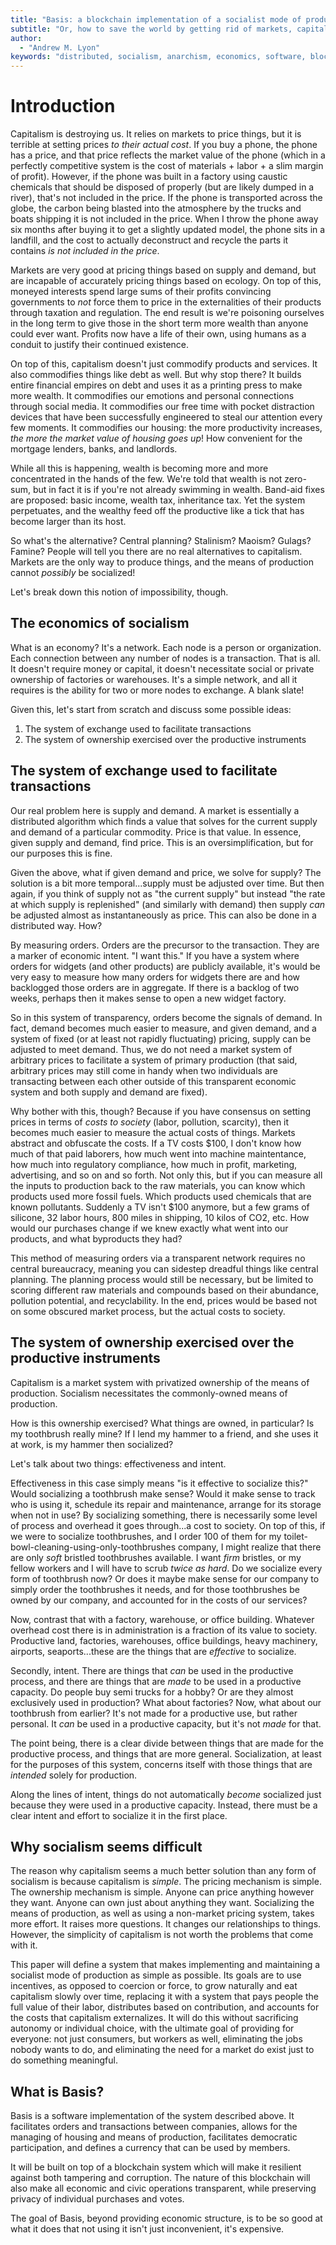 ```yaml
---
title: "Basis: a blockchain implementation of a socialist mode of production"
subtitle: "Or, how to save the world by getting rid of markets, capital, and profits"
author:
  - "Andrew M. Lyon"
keywords: "distributed, socialism, anarchism, economics, software, blockchain"
---
```


# Introduction

Capitalism is destroying us. It relies on markets to price things, but it is terrible at setting prices *to their actual cost*. If you buy a phone, the phone has a price, and that price reflects the market value of the phone (which in a perfectly competitive system is the cost of materials + labor + a slim margin of profit). However, if the phone was built in a factory using caustic chemicals that should be disposed of properly (but are likely dumped in a river), that's not included in the price. If the phone is transported across the globe, the carbon being blasted into the atmosphere by the trucks and boats shipping it is not included in the price. When I throw the phone away six months after buying it to get a slightly updated model, the phone sits in a landfill, and the cost to actually deconstruct and recycle the parts it contains *is not included in the price*.

Markets are very good at pricing things based on supply and demand, but are incapable of accurately pricing things based on ecology. On top of this, moneyed interests spend large sums of their profits convincing governments to *not* force them to price in the externalities of their products through taxation and regulation. The end result is we're poisoning ourselves in the long term to give those in the short term more wealth than anyone could ever want. Profits now have a life of their own, using humans as a conduit to justify their continued existence.

On top of this, capitalism doesn't just commodify products and services. It also commodifies things like debt as well. But why stop there? It builds entire financial empires on debt and uses it as a printing press to make more wealth. It commodifies our emotions and personal connections through social media. It commodifies our free time with pocket distraction devices that have been successfully engineered to steal our attention every few moments. It commodifies our housing: the more productivity increases, *the more the market value of housing goes up*! How convenient for the mortgage lenders, banks, and landlords.

While all this is happening, wealth is becoming more and more concentrated in the hands of the few. We're told that wealth is not zero-sum, but in fact it is if you're not already swimming in wealth. Band-aid fixes are proposed: basic income, wealth tax, inheritance tax. Yet the system perpetuates, and the wealthy feed off the productive like a tick that has become larger than its host.

So what's the alternative? Central planning? Stalinism? Maoism? Gulags? Famine? People will tell you there are no real alternatives to capitalism. Markets are the only way to produce things, and the means of production cannot *possibly* be socialized!

Let's break down this notion of impossibility, though.

## The economics of socialism

What is an economy? It's a network. Each node is a person or organization. Each connection between any number of nodes is a transaction. That is all. It doesn't require money or capital, it doesn't necessitate social or private ownership of factories or warehouses. It's a simple network, and all it requires is the ability for two or more nodes to exchange. A blank slate!

Given this, let's start from scratch and discuss some possible ideas:

1. The system of exchange used to facilitate transactions
1. The system of ownership exercised over the productive instruments

## The system of exchange used to facilitate transactions

Our real problem here is supply and demand. A market is essentially a distributed algorithm which finds a value that solves for the current supply and demand of a particular commodity. Price is that value. In essence, given supply and demand, find price. This is an oversimplification, but for our purposes this is fine.

Given the above, what if given demand and price, we solve for supply? The solution is a bit more temporal...supply must be adjusted over time. But then again, if you think of supply not as "the current supply" but instead "the rate at which supply is replenished" (and similarly with demand) then supply *can* be adjusted almost as instantaneously as price. This can also be done in a distributed way. How?

By measuring orders. Orders are the precursor to the transaction. They are a marker of economic intent. "I want this." If you have a system where orders for widgets (and other products) are publicly available, it's would be very easy to measure how many orders for widgets there are and how backlogged those orders are in aggregate. If there is a backlog of two weeks, perhaps then it makes sense to open a new widget factory.

So in this system of transparency, orders become the signals of demand. In fact, demand becomes much easier to measure, and given demand, and a system of fixed (or at least not rapidly fluctuating) pricing, supply can be adjusted to meet demand. Thus, we do not need a market system of arbitrary prices to facilitate a system of primary production (that said, arbitrary prices may still come in handy when two individuals are transacting between each other outside of this transparent economic system and both supply and demand are fixed).

Why bother with this, though? Because if you have consensus on setting prices in terms of *costs to society* (labor, pollution, scarcity), then it becomes much easier to measure the actual costs of things. Markets abstract and obfuscate the costs. If a TV costs $100, I don't know how much of that paid laborers, how much went into machine maintentance, how much into regulatory compliance, how much in profit, marketing, advertising, and so on and so forth. Not only this, but if you can measure all the inputs to production back to the raw materials, you can know which products used more fossil fuels. Which products used chemicals that are known pollutants. Suddenly a TV isn't $100 anymore, but a few grams of silicone, 32 labor hours, 800 miles in shipping, 10 kilos of CO2, etc. How would our purchases change if we knew exactly what went into our products, and what byproducts they had?

This method of measuring orders via a transparent network requires no central bureaucracy, meaning you can sidestep dreadful things like central planning. The planning process would still be necessary, but be limited to scoring different raw materials and compounds based on their abundance, pollution potential, and recyclability. In the end, prices would be based not on some obscured market process, but the actual costs to society.

## The system of ownership exercised over the productive instruments

Capitalism is a market system with privatized ownership of the means of production. Socialism necessitates the commonly-owned means of production.

How is this ownership exercised? What things are owned, in particular? Is my toothbrush really mine? If I lend my hammer to a friend, and she uses it at work, is my hammer then socialized?

Let's talk about two things: effectiveness and intent.

Effectiveness in this case simply means "is it effective to socialize this?" Would socializing a toothbrush make sense? Would it make sense to track who is using it, schedule its repair and maintenance, arrange for its storage when not in use? By socializing something, there is necessarily some level of process and overhead it goes through...a cost to society. On top of this, if we were to socialize toothbrushes, and I order 100 of them for my toilet-bowl-cleaning-using-only-toothbrushes company, I might realize that there are only *soft* bristled toothbrushes available. I want *firm* bristles, or my fellow workers and I will have to scrub *twice as hard*. Do we socialize every form of toothbrush now? Or does it maybe make sense for our company to simply order the toothbrushes it needs, and for those toothbrushes be owned by our company, and accounted for in the costs of our services?

Now, contrast that with a factory, warehouse, or office building. Whatever overhead cost there is in administration is a fraction of its value to society. Productive land, factories, warehouses, office buildings, heavy machinery, airports, seaports...these are the things that are *effective* to socialize.

Secondly, intent. There are things that *can* be used in the productive process, and there are things that are *made* to be used in a productive capacity. Do people buy semi trucks for a hobby? Or are they almost exclusively used in production? What about factories? Now, what about our toothbrush from earlier? It's not made for a productive use, but rather personal. It *can* be used in a productive capacity, but it's not *made* for that.

The point being, there is a clear divide between things that are made for the productive process, and things that are more general. Socialization, at least for the purposes of this system, concerns itself with those things that are *intended* solely for production.

Along the lines of intent, things do not automatically *become* socialized just because they were used in a productive capacity. Instead, there must be a clear intent and effort to socialize it in the first place.

## Why socialism seems difficult

The reason why capitalism seems a much better solution than any form of socialism is because capitalism is *simple*. The pricing mechanism is simple. The ownership mechanism is simple. Anyone can price anything however they want. Anyone can own just about anything they want. Socializing the means of production, as well as using a non-market pricing system, takes more effort. It raises more questions. It changes our relationships to things. However, the simplicity of capitalism is not worth the problems that come with it.

This paper will define a system that makes implementing and maintaining a socialist mode of production as simple as possible. Its goals are to use incentives, as opposed to coercion or force, to grow naturally and eat capitalism slowly over time, replacing it with a system that pays people the full value of their labor, distributes based on contribution, and accounts for the costs that capitalism externalizes. It will do this without sacrificing autonomy or individual choice, with the ultimate goal of providing for everyone: not just consumers, but workers as well, eliminating the jobs nobody wants to do, and eliminating the need for a market do exist just to do something meaningful.

## What is Basis?

Basis is a software implementation of the system described above. It facilitates orders and transactions between companies, allows for the managing of housing and means of production, facilitates democratic participation, and defines a currency that can be used by members.

It will be built on top of a blockchain system which will make it resilient against both tampering and corruption. The nature of this blockchain will also make all economic and civic operations transparent, while preserving privacy of individual purchases and votes.

The goal of Basis, beyond providing economic structure, is to be so good at what it does that not using it isn't just inconvenient, it's expensive.

